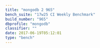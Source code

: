 ```yaml
---
title: "mongodb 2 965"
bench_suite: "17w25 CI Weekly Benchmark"
build_number: "965"
dbprofile: "mongodb"
classifier: ""
date: 2017-06-19T05:12:01
type: "bench"
---
```

